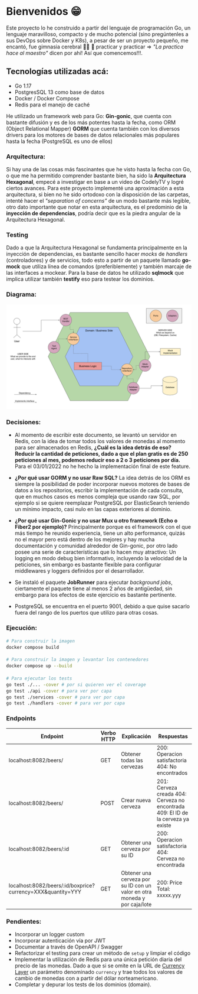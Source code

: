 # Bienvenidos 😁

Este proyecto lo he construido a partir del lenguaje de programación Go, un lenguaje maravilloso, compacto y de mucho potencial (sino pregúntenles a sus DevOps sobre Docker y K8s), a pesar de ser un proyecto pequeño, me encantó, fue gimnasia cerebral 💪🏽 🧠 practicar y practicar => *"La practica hace al maestro"* dicen por ahí! Así que comencemos!!!.

## Tecnologías utilizadas acá:

- Go 1.17
- PostgresSQL 13 como base de datos
- Docker / Docker Compose
- Redis para el manejo de caché

He utilizado un framework web para Go: **Gin-gonic**, que cuenta con bastante difusión y es de los más potentes hasta la fecha, como ORM (Object Relational Mapper) **GORM** que cuenta también con los diversos drivers para los motores de bases de datos relacionales más populares hasta la fecha (PostgreSQL es uno de ellos)

### Arquitectura:
Si hay una de las cosas más fascinantes que he visto hasta la fecha con Go, o que me ha permitido comprender bastante bien, ha sido la **Arquitectura Hexagonal**, empecé a investigar en base a un video de CodelyTV y logré ciertos avances. Para este proyecto implementé una aproximación a esta arquitectura, si bien no he sido ortodoxo con la disposición de las carpetas, intenté hacer el *"separation of concerns"* de un modo bastante más legible, otro dato importante que notar en esta arquitectura, es el predominio de la **inyección de dependencias**, podría decir que es la piedra angular de la Arquitectura Hexagonal.

### Testing
Dado a que la Arquitectura Hexagonal se fundamenta principalmente en la inyección de dependencias, es bastante sencillo hacer _mocks_ de _handlers_ (controladores) y de servicios, todo esto a partir de un paquete llamado **go-mock** que utiliza línea de comandos (preferiblemente) y también marcaje de las interfaces a mockear. Para la base de datos he utilizado **sqlmock** que implica utilizar también **testify** eso para testear los dominios.

### Diagrama:
![Arquitectura Hexagonal](Hexagonal-Architecture-Beers.svg "Diagrama AH Bender Beers")

### Decisiones:
- Al momento de escribir este documento, se levantó un servidor en Redis, con la idea de tomar todos los valores de monedas al momento para ser almacenados en Redis, **¿Cuál es la idea detrás de eso? Reducir la cantidad de peticiones, dado a que el plan gratis es de 250 peticiones al mes, podemos reducir eso a 2 o 3 peticiones por día.** Para el 03/01/2022 no he hecho la implementación final de este feature.

- **¿Por qué usar GORM y no usar Raw SQL?** La idea detrás de los ORM es siempre la posibilidad de poder incorporar nuevos motores de bases de datos a los repositorios, escribir la implementación de cada consulta, que en muchos casos es menos compleja que usando raw SQL, por ejemplo si se quiere reemplazar PostgreSQL por ElasticSearch teniendo un mínimo impacto, casi nulo en las capas exteriores al dominio.

- **¿Por qué usar Gin-Gonic y no usar Mux u otro framework (Echo o Fiber2 por ejemplo)?** Principalmente porque es el framework con el que más tiempo he reunido experiencia, tiene un alto performance, quizás no el mayor pero está dentro de los mejores y hay mucha documentación y comunidad alrededor de Gin-gonic, por otro lado posee una serie de características que lo hacen muy atractivo: Un logging en modo debug bien informativo, incluyendo la velocidad de la peticiones, sin embargo es bastante flexible para configurar middlewares y loggers definidos por el desarrollador.

- Se instaló el paquete **JobRunner** para ejecutar *background jobs*, ciertamente el paquete tiene al menos 2 años de antigüedad, sin embargo para los efectos de este ejercicio es bastante pertinente.
- PostgreSQL se encuentra en el puerto 9001, debido a que quise sacarlo fuera del rango de los puertos que utilizo para otras cosas.

### Ejecución:
```bash
# Para construir la imagen
docker compose build

# Para construir la imagen y levantar los contenedores
docker compose up --build

# Para ejecutar los tests
go test ./... -cover # por si quieren ver el coverage
go test ./api -cover # para ver por capa
go test ./services -cover # para ver por capa
go test ./handlers -cover # para ver por capa
```

### Endpoints
| Endpoint                                                    | Verbo HTTP |  Explicación                                                              | Respuestas                                                                        |
|-------------------------------------------------------------|------------|---------------------------------------------------------------------------|-----------------------------------------------------------------------------------|
| localhost:8082/beers/                                       | GET        | Obtener todas las cervezas                                                | 200: Operacion satisfactoria 404: No encontrados                                  |
| localhost:8082/beers/                                       | POST       | Crear nueva cerveza                                                       | 201: Cerveza creada 404: Cerveza no encontrada 409: El ID de la cerveza ya existe |
| localhost:8082/beers/:id                                    | GET        | Obtener una cerveza por su ID                                             | 200: Operacion satisfactoria 404: Cerveza no encontrada                           |
| localhost:8082/beers/:id/boxprice?currency=XXX&quantity=YYY | GET        | Obtener una cerveza por su ID con un valor en otra moneda y por caja/lote | 200: Price Total: xxxxx.yyy                                                       |

### Pendientes:
- Incorporar un logger custom
- Incorporar autenticación vía por JWT
- Documentar a través de OpenAPI / Swagger
- Refactorizar el testing para crear un método de `setup` y limpiar el código
- Implementar la utilización de Redis para una única petición diaria del precio de las monedas. Dado a que si se omite en la URL de [Currency Layer](http://api.currencylayer.com) un parámetro denominado `currency` y trae todos los valores de cambio de monedas con a partir del dólar norteamericano.
- Completar y depurar los tests de los dominios (domain).